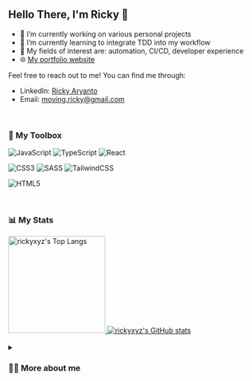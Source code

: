 ## Hello There, I'm Ricky 👋
- 🔭 I’m currently working on various personal projects
- 🌱 I’m currently learning to integrate TDD into my workflow
- 📝 My fields of interest are: automation, CI/CD, developer experience
- 🌐 [My portfolio website](https://rickyxyz.github.io/)

Feel free to reach out to me! You can find me through:

- LinkedIn: [Ricky Aryanto](https://www.linkedin.com/in/rickyaryanto/)
- Email: [moving.ricky@gmail.com](mailto:moving.ricky@gmail.com)

<br/>
  
### 🧰 My Toolbox
![JavaScript](https://img.shields.io/badge/javascript-%23323330.svg?style=for-the-badge&logo=javascript&logoColor=%23F7DF1E)
![TypeScript](https://img.shields.io/badge/typescript-%23007ACC.svg?style=for-the-badge&logo=typescript&logoColor=white)
![React](https://img.shields.io/badge/react-%2320232a.svg?style=for-the-badge&logo=react&logoColor=%2361DAFB)

![CSS3](https://img.shields.io/badge/css3-%231572B6.svg?style=for-the-badge&logo=css3&logoColor=white)
![SASS](https://img.shields.io/badge/SASS-hotpink.svg?style=for-the-badge&logo=SASS&logoColor=white)
![TailwindCSS](https://img.shields.io/badge/tailwindcss-%2338B2AC.svg?style=for-the-badge&logo=tailwind-css&logoColor=white)

![HTML5](https://img.shields.io/badge/html5-%23E34F26.svg?style=for-the-badge&logo=html5&logoColor=white)

<br/>

### 📊 My Stats
<a href="https://github.com/rickyxyz">
  <img height=195 src="https://github-readme-stats.vercel.app/api/top-langs/?username=rickyxyz&layout=compact&theme=transparent" alt="rickyxyz's Top Langs" />
</a>
<a href="https://github.com/rickyxyz">
  <img src="https://github-readme-stats.vercel.app/api?username=rickyxyz&show_icons=true&theme=transparent" alt="rickyxyz's GitHub stats" />
</a>

<br/>
<br/>

<details>
 <summary><h3>🙍‍♂️ More about me</h3></summary>
  Wow, it's surprising that someone is actually reading this 😲.<br/>
  Well, hello! I'm Ricky, a CS graduate working in frontend development. One thing that might stand out about my profile is the how my job and interests does not align well. Why do I work in the frontend when my interests lean more towards something like DevOps? That's because of how I created my learning plan, currently my learning plan looks like this:
  <ol>
    <li>Learn frontend (📍 currently, I'm here)</li>
    <li>Learn backend</li>
    <li>Learn system administration</li>
    <li>Learn CI/CD and DevOps</li>
  </ol>
  So, why do I begin with the frontend? The reason is quite simple. No matter how optimized or beautiful your backend is, if the part that interacts with humans (the frontend) isn't good or usable, nobody would use your software (or at least love to use your software).
</details>

<!--
**rickyxyz/rickyxyz** is a ✨ _special_ ✨ repository because its `README.md` (this file) appears on your GitHub profile.

Here are some ideas to get you started:

- 🔭 I’m currently working on ...
- 🌱 I’m currently learning ...
- 👯 I’m looking to collaborate on ...
- 🤔 I’m looking for help with ...
- 💬 Ask me about ...
- 📫 How to reach me: ...
- 😄 Pronouns: ...
- ⚡ Fun fact: ...
- 📝 My fields of interest are: ...
-->
